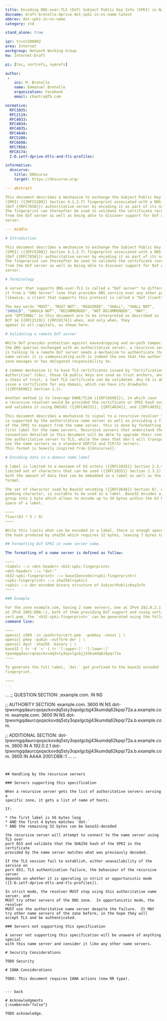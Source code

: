 ```yaml
---
title: Encoding DNS-over-TLS (DoT) Subject Public Key Info (SPKI) in Name Server name
docname: draft-bretelle-dprive-dot-spki-in-ns-name-latest
abbrev: dot-spki-in-ns-name
category: std

stand_alone: true

ipr: trust200902
area: Internet
workgroup: Network Working Group
kw: Internet-Draft

pi: [toc, sortrefs, symrefs]

author:
 -
    ins: M. Bretelle
    name: Emmanuel Bretelle
    organization: Facebook
    email: chantra@fb.com

normative:
  RFC1035:
  RFC2119:
  RFC4033:
  RFC4034:
  RFC4035:
  RFC4648:
  RFC5280:
  RFC6698:
  RFC7858:
  RFC8174:
  I-D.ietf-dprive-dtls-and-tls-profiles:

informative:
  dnscurve:
    title: DNSCurve
    target: https://dnscurve.org/

--- abstract

This document describes a mechanism to exchange the Subject Public Key Info
(SPKI) ({{RFC5280}} Section 4.1.2.7) fingerprint associated with a DNS-over-TLS
(DoT {{RFC7858}}) authoritative server by encoding it as part of its name.
The fingerprint can thereafter be used to validate the certificate received
from the DoT server as well as being able to discover support for DoT on the
server.

--- middle

# Introduction

This document describes a mechanism to exchange the Subject Public Key Info
(SPKI) ({{RFC5280}} Section 4.1.2.7) fingerprint associated with a DNS-over-TLS
(DoT {{RFC7858}}) authoritative server by encoding it as part of its name.
The fingerprint can thereafter be used to validate the certificate received
from the DoT server as well as being able to discover support for DoT on the
server.

# Terminology

A server that supports DNS-over-TLS is called a "DoT server" to differentiate
it from a "DNS Server" (one that provides DNS service over any other protocol),
likewise, a client that supports this protocol is called a "DoT client"

The key words "MUST", "MUST NOT", "REQUIRED", "SHALL", "SHALL NOT",
"SHOULD", "SHOULD NOT", "RECOMMENDED", "NOT RECOMMENDED", "MAY",
and "OPTIONAL" in this document are to be interpreted as described in
BCP 14 {{RFC2119}} {{RFC8174}} when, and only when, they
appear in all capitals, as shown here.

# Validating a remote DoT server

While DoT provides protection against eavesdropping and on-path tampering of
the DNS queries exchanged with an authoritative server, a recursive server that
is talking to a remote DoT server needs a mechanism to authenticate that the
name server it is communicating with is indeed the one that the authority of the
zone manages or has delegated responsibility to.

A common mechanism is to have TLS certificates issued by "Certification
Authorities" (CAs), those CA public keys are used as trust anchors, and through
a chain of trust, a leaf TLS certificate can be validated. Any CA is able to
issue a certificate for any domain, which can have its drawbacks
({{RFC6698}} Section 1.1).

Another method is to leverage DANE/TLSA ({{RFC6698}}), in which case
a recursive resolver would be provided the certificate or SPKI hash over DNS
and validate it using DNSSEC ({{RFC4033}}, {{RFC4034}}, and {{RFC4035}}).

This document describes a mechanism to signal to a recursive resolver that DoT
is supported by the authoritative name server as well as providing a fingerprint
of the SPKI to expect from the name server, this is done by formatting a special
first label for the name servers. Recursive servers that understand the naming
convention detailed in this document will be able to upgrade their connection to
the authoritative server to TLS, while the ones that don't will transparently
use the name servers as a standard UDP/53 and TCP/53 servers.
This format is heavily inspired from {{dnscurve}}.

# Encoding data in a domain name label

A label is limited to a maximum of 63 octets ({{RFC1035}} Section 2.3.4) and has a
limited set of characters that can be used ({{RFC1035}} Section 2.3.1), limiting
both the amount of data that can be embedded in a label as well as the encoding
format.

The set of character used by Base32 encoding ({{RFC4648}} Section 6), without
padding character, is suitable to be used in a label. Base32 encodes a 5-bit
group into 1 byte which allows to encode up to 39 bytes within the 63 bytes
space of a label.

~~~~
floor(63 * 5 / 8)
~~~~

While this limits what can be encoded in a label, there is enough space to store
the hash produced by sha256 which requires 32 bytes, leaving 7 bytes to spare.

## Formatting DoT SPKI in name server name.

The formatting of a name server is defined as follow:

~~~~
<label> ::= <dot-header> <b32-spki-fingerprint>
<dot-header> ::= "dot-"
<b32-spki-fingerprint> ::= base32encode(<spki-fingerprint>)
<spki-fingerprint> ::= sha256(<spki>)
<spki> ::= der-encoded binary structure of SubjectPublicKeyInfo
~~~~

### Example

For the zone example.com, having 2 name servers, one at IPv4 192.0.2.1 and one
at IPv6 2001:DB8::1, both of them providing DoT support and using certificate
cert.pem, the `<b32-spki-fingerprint>` can be generated using the following
command line:

~~~~
openssl x509 -in /path/to/cert.pem  -pubkey -noout | \
openssl pkey -pubin -outform der | \
openssl dgst -sha256 -binary | \
base32 | tr -d '=' | tr '[:upper:]' '[:lower:]'
tpwxmgqdaurcqxqsckxvdq5sty3opxlgcbjj43kumdq62kpqr72a
~~~~

To generate the full label, `dot-` get prefixed to the base32 encoded
fingerprint.

~~~~
...
```

...
;; QUESTION SECTION:
;example.com.      IN      NS

;; AUTHORITY SECTION:
example.com. 3600  IN      NS      dot-tpwxmgqdaurcqxqsckxvdq5sty3opxlgcbjj43kumdq62kpqr72a.a.example.com.
example.com. 3600  IN      NS      dot-tpwxmgqdaurcqxqsckxvdq5sty3opxlgcbjj43kumdq62kpqr72a.b.example.com.

;; ADDITIONAL SECTION:
dot-tpwxmgqdaurcqxqsckxvdq5sty3opxlgcbjj43kumdq62kpqr72a.a.example.com. 3600 IN A 192.0.2.1
dot-tpwxmgqdaurcqxqsckxvdq5sty3opxlgcbjj43kumdq62kpqr72a.b.example.com. 3600 IN AAAA 2001:DB8::1
...
...
~~~~


## Handling by the recursive servers

### Servers supporting this specification

When a recursive server gets the list of authoritative servers serving a
specific zone, it gets a list of name of hosts.

If:

* the first label is 56 bytes long
* AND the first 4 bytes matches `dot-`
* AND the remaining 52 bytes can be base32-decoded

the recursive server will attempt to connect to the name server using TLS over
port 853 and validate that the SHA256 hash of the SPKI in the certificate
provided by the name server matches what was previously decoded.

If the TLS session fail to establish, either unavailability of the service on
port 853, TLS authentication failure, the behaviour of the recursive server
depends on whether it is operating in strict or opportunistic mode ([I-D.ietf-dprive-dtls-and-tls-profiles]).

In strict mode, the resolver MUST stop using this authoritative name server, and
MUST try other servers of the DNS zone.  In opportunistic mode, the resolver
MUST use the authoritative name server despite the failure.  It MAY
try other name servers of the zone before, in the hope they will
accept TLS and be authenticated.

### Servers not supporting this specification

A server not supporting this specification will be unaware of anything special
with this name server and consider it like any other name servers.

# Security Considerations

TODO Security

# IANA Considerations

TODO: This document requires IANA actions (new RR type).


--- back

# Acknowledgments
{:numbered="false"}

TODO acknowledge.
